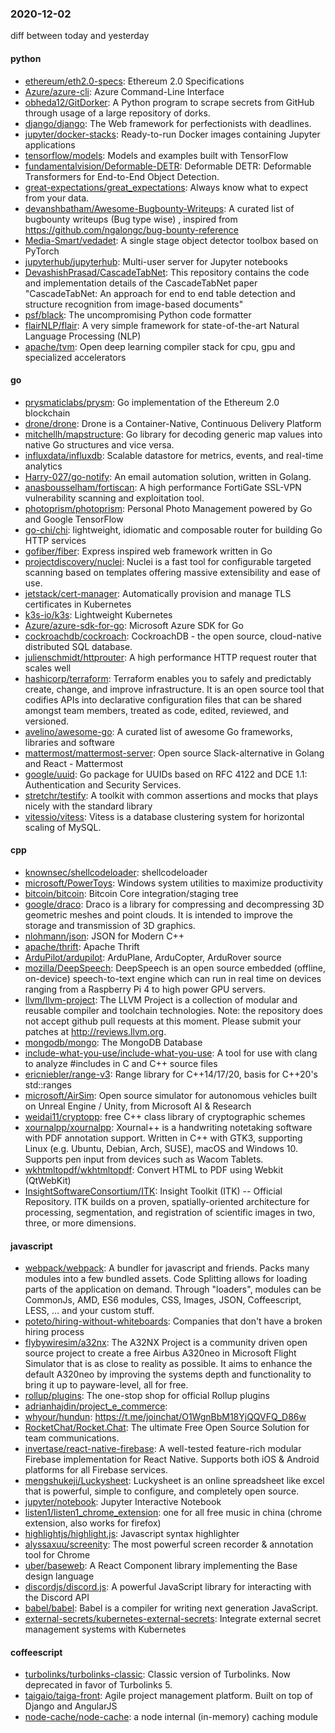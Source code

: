 ### 2020-12-02
diff between today and yesterday

#### python
* [ethereum/eth2.0-specs](https://github.com/ethereum/eth2.0-specs): Ethereum 2.0 Specifications
* [Azure/azure-cli](https://github.com/Azure/azure-cli): Azure Command-Line Interface
* [obheda12/GitDorker](https://github.com/obheda12/GitDorker): A Python program to scrape secrets from GitHub through usage of a large repository of dorks.
* [django/django](https://github.com/django/django): The Web framework for perfectionists with deadlines.
* [jupyter/docker-stacks](https://github.com/jupyter/docker-stacks): Ready-to-run Docker images containing Jupyter applications
* [tensorflow/models](https://github.com/tensorflow/models): Models and examples built with TensorFlow
* [fundamentalvision/Deformable-DETR](https://github.com/fundamentalvision/Deformable-DETR): Deformable DETR: Deformable Transformers for End-to-End Object Detection.
* [great-expectations/great_expectations](https://github.com/great-expectations/great_expectations): Always know what to expect from your data.
* [devanshbatham/Awesome-Bugbounty-Writeups](https://github.com/devanshbatham/Awesome-Bugbounty-Writeups): A curated list of bugbounty writeups (Bug type wise) , inspired from https://github.com/ngalongc/bug-bounty-reference
* [Media-Smart/vedadet](https://github.com/Media-Smart/vedadet): A single stage object detector toolbox based on PyTorch
* [jupyterhub/jupyterhub](https://github.com/jupyterhub/jupyterhub): Multi-user server for Jupyter notebooks
* [DevashishPrasad/CascadeTabNet](https://github.com/DevashishPrasad/CascadeTabNet): This repository contains the code and implementation details of the CascadeTabNet paper "CascadeTabNet: An approach for end to end table detection and structure recognition from image-based documents"
* [psf/black](https://github.com/psf/black): The uncompromising Python code formatter
* [flairNLP/flair](https://github.com/flairNLP/flair): A very simple framework for state-of-the-art Natural Language Processing (NLP)
* [apache/tvm](https://github.com/apache/tvm): Open deep learning compiler stack for cpu, gpu and specialized accelerators

#### go
* [prysmaticlabs/prysm](https://github.com/prysmaticlabs/prysm): Go implementation of the Ethereum 2.0 blockchain
* [drone/drone](https://github.com/drone/drone): Drone is a Container-Native, Continuous Delivery Platform
* [mitchellh/mapstructure](https://github.com/mitchellh/mapstructure): Go library for decoding generic map values into native Go structures and vice versa.
* [influxdata/influxdb](https://github.com/influxdata/influxdb): Scalable datastore for metrics, events, and real-time analytics
* [Harry-027/go-notify](https://github.com/Harry-027/go-notify): An email automation solution, written in Golang.
* [anasbousselham/fortiscan](https://github.com/anasbousselham/fortiscan): A high performance FortiGate SSL-VPN vulnerability scanning and exploitation tool.
* [photoprism/photoprism](https://github.com/photoprism/photoprism): Personal Photo Management powered by Go and Google TensorFlow
* [go-chi/chi](https://github.com/go-chi/chi): lightweight, idiomatic and composable router for building Go HTTP services
* [gofiber/fiber](https://github.com/gofiber/fiber):  Express inspired web framework written in Go
* [projectdiscovery/nuclei](https://github.com/projectdiscovery/nuclei): Nuclei is a fast tool for configurable targeted scanning based on templates offering massive extensibility and ease of use.
* [jetstack/cert-manager](https://github.com/jetstack/cert-manager): Automatically provision and manage TLS certificates in Kubernetes
* [k3s-io/k3s](https://github.com/k3s-io/k3s): Lightweight Kubernetes
* [Azure/azure-sdk-for-go](https://github.com/Azure/azure-sdk-for-go): Microsoft Azure SDK for Go
* [cockroachdb/cockroach](https://github.com/cockroachdb/cockroach): CockroachDB - the open source, cloud-native distributed SQL database.
* [julienschmidt/httprouter](https://github.com/julienschmidt/httprouter): A high performance HTTP request router that scales well
* [hashicorp/terraform](https://github.com/hashicorp/terraform): Terraform enables you to safely and predictably create, change, and improve infrastructure. It is an open source tool that codifies APIs into declarative configuration files that can be shared amongst team members, treated as code, edited, reviewed, and versioned.
* [avelino/awesome-go](https://github.com/avelino/awesome-go): A curated list of awesome Go frameworks, libraries and software
* [mattermost/mattermost-server](https://github.com/mattermost/mattermost-server): Open source Slack-alternative in Golang and React - Mattermost
* [google/uuid](https://github.com/google/uuid): Go package for UUIDs based on RFC 4122 and DCE 1.1: Authentication and Security Services.
* [stretchr/testify](https://github.com/stretchr/testify): A toolkit with common assertions and mocks that plays nicely with the standard library
* [vitessio/vitess](https://github.com/vitessio/vitess): Vitess is a database clustering system for horizontal scaling of MySQL.

#### cpp
* [knownsec/shellcodeloader](https://github.com/knownsec/shellcodeloader): shellcodeloader
* [microsoft/PowerToys](https://github.com/microsoft/PowerToys): Windows system utilities to maximize productivity
* [bitcoin/bitcoin](https://github.com/bitcoin/bitcoin): Bitcoin Core integration/staging tree
* [google/draco](https://github.com/google/draco): Draco is a library for compressing and decompressing 3D geometric meshes and point clouds. It is intended to improve the storage and transmission of 3D graphics.
* [nlohmann/json](https://github.com/nlohmann/json): JSON for Modern C++
* [apache/thrift](https://github.com/apache/thrift): Apache Thrift
* [ArduPilot/ardupilot](https://github.com/ArduPilot/ardupilot): ArduPlane, ArduCopter, ArduRover source
* [mozilla/DeepSpeech](https://github.com/mozilla/DeepSpeech): DeepSpeech is an open source embedded (offline, on-device) speech-to-text engine which can run in real time on devices ranging from a Raspberry Pi 4 to high power GPU servers.
* [llvm/llvm-project](https://github.com/llvm/llvm-project): The LLVM Project is a collection of modular and reusable compiler and toolchain technologies. Note: the repository does not accept github pull requests at this moment. Please submit your patches at http://reviews.llvm.org.
* [mongodb/mongo](https://github.com/mongodb/mongo): The MongoDB Database
* [include-what-you-use/include-what-you-use](https://github.com/include-what-you-use/include-what-you-use): A tool for use with clang to analyze #includes in C and C++ source files
* [ericniebler/range-v3](https://github.com/ericniebler/range-v3): Range library for C++14/17/20, basis for C++20's std::ranges
* [microsoft/AirSim](https://github.com/microsoft/AirSim): Open source simulator for autonomous vehicles built on Unreal Engine / Unity, from Microsoft AI & Research
* [weidai11/cryptopp](https://github.com/weidai11/cryptopp): free C++ class library of cryptographic schemes
* [xournalpp/xournalpp](https://github.com/xournalpp/xournalpp): Xournal++ is a handwriting notetaking software with PDF annotation support. Written in C++ with GTK3, supporting Linux (e.g. Ubuntu, Debian, Arch, SUSE), macOS and Windows 10. Supports pen input from devices such as Wacom Tablets.
* [wkhtmltopdf/wkhtmltopdf](https://github.com/wkhtmltopdf/wkhtmltopdf): Convert HTML to PDF using Webkit (QtWebKit)
* [InsightSoftwareConsortium/ITK](https://github.com/InsightSoftwareConsortium/ITK): Insight Toolkit (ITK) -- Official Repository. ITK builds on a proven, spatially-oriented architecture for processing, segmentation, and registration of scientific images in two, three, or more dimensions.

#### javascript
* [webpack/webpack](https://github.com/webpack/webpack): A bundler for javascript and friends. Packs many modules into a few bundled assets. Code Splitting allows for loading parts of the application on demand. Through "loaders", modules can be CommonJs, AMD, ES6 modules, CSS, Images, JSON, Coffeescript, LESS, ... and your custom stuff.
* [poteto/hiring-without-whiteboards](https://github.com/poteto/hiring-without-whiteboards):  Companies that don't have a broken hiring process
* [flybywiresim/a32nx](https://github.com/flybywiresim/a32nx): The A32NX Project is a community driven open source project to create a free Airbus A320neo in Microsoft Flight Simulator that is as close to reality as possible. It aims to enhance the default A320neo by improving the systems depth and functionality to bring it up to payware-level, all for free.
* [rollup/plugins](https://github.com/rollup/plugins):  The one-stop shop for official Rollup plugins
* [adrianhajdin/project_e_commerce](https://github.com/adrianhajdin/project_e_commerce): 
* [whyour/hundun](https://github.com/whyour/hundun):  https://t.me/joinchat/O1WgnBbM18YjQQVFQ_D86w
* [RocketChat/Rocket.Chat](https://github.com/RocketChat/Rocket.Chat): The ultimate Free Open Source Solution for team communications.
* [invertase/react-native-firebase](https://github.com/invertase/react-native-firebase):  A well-tested feature-rich modular Firebase implementation for React Native. Supports both iOS & Android platforms for all Firebase services.
* [mengshukeji/Luckysheet](https://github.com/mengshukeji/Luckysheet): Luckysheet is an online spreadsheet like excel that is powerful, simple to configure, and completely open source.
* [jupyter/notebook](https://github.com/jupyter/notebook): Jupyter Interactive Notebook
* [listen1/listen1_chrome_extension](https://github.com/listen1/listen1_chrome_extension): one for all free music in china (chrome extension, also works for firefox)
* [highlightjs/highlight.js](https://github.com/highlightjs/highlight.js): Javascript syntax highlighter
* [alyssaxuu/screenity](https://github.com/alyssaxuu/screenity): The most powerful screen recorder & annotation tool for Chrome 
* [uber/baseweb](https://github.com/uber/baseweb): A React Component library implementing the Base design language
* [discordjs/discord.js](https://github.com/discordjs/discord.js): A powerful JavaScript library for interacting with the Discord API
* [babel/babel](https://github.com/babel/babel):  Babel is a compiler for writing next generation JavaScript.
* [external-secrets/kubernetes-external-secrets](https://github.com/external-secrets/kubernetes-external-secrets): Integrate external secret management systems with Kubernetes

#### coffeescript
* [turbolinks/turbolinks-classic](https://github.com/turbolinks/turbolinks-classic): Classic version of Turbolinks. Now deprecated in favor of Turbolinks 5.
* [taigaio/taiga-front](https://github.com/taigaio/taiga-front): Agile project management platform. Built on top of Django and AngularJS
* [node-cache/node-cache](https://github.com/node-cache/node-cache): a node internal (in-memory) caching module
